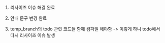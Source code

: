 1. 리사이즈 이슈 해결 완료

2. 안내 문구 변경 완료

3. temp_branch의 todo 관련 코드들 함께 컴파일 해야함 -> 이렇게 하니 todo에서 다시 리사이즈 이슈 발생
